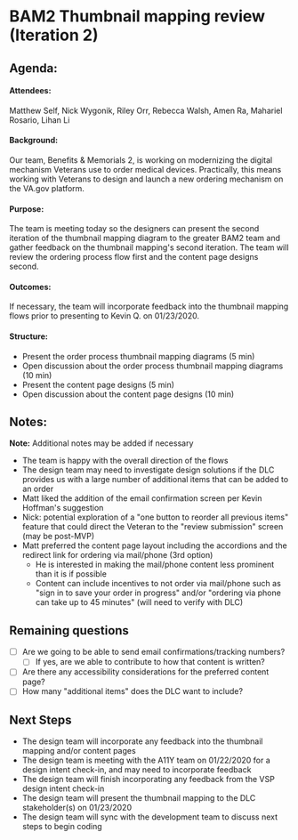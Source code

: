 # BAM2 Thumbnail mapping review (Iteration 2)
## Agenda:

#### Attendees: 
Matthew Self, Nick Wygonik, Riley Orr, Rebecca Walsh, Amen Ra, Mahariel Rosario, Lihan Li

#### Background:
Our team, Benefits & Memorials 2, is working on modernizing the digital mechanism Veterans use to order medical devices. Practically, this means working with Veterans to design and launch a new ordering mechanism on the VA.gov platform.

#### Purpose:
The team is meeting today so the designers can present the second iteration of the thumbnail mapping diagram to the greater BAM2 team and gather feedback on the thumbnail mapping's second iteration. The team will review the ordering process flow first and the content page designs second. 

#### Outcomes:
If necessary, the team will incorporate feedback into the thumbnail mapping flows prior to presenting to Kevin Q. on 01/23/2020.  

#### Structure:
- Present the order process thumbnail mapping diagrams (5 min)
- Open discussion about the order process thumbnail mapping diagrams (10 min)
- Present the content page designs (5 min)
- Open discussion about the content page designs (10 min)

## Notes:
**Note:** Additional notes may be added if necessary 

- The team is happy with the overall direction of the flows
- The design team may need to investigate design solutions if the DLC provides us with a large number of additional items that can be added to an order
- Matt liked the addition of the email confirmation screen per Kevin Hoffman's suggestion 
- Nick: potential exploration of a "one button to reorder all previous items" feature that could direct the Veteran to the "review submission" screen (may be post-MVP)
- Matt preferred the content page layout including the accordions and the redirect link for ordering via mail/phone (3rd option)
   - He is interested in making the mail/phone content less prominent than it is if possible 
   - Content can include incentives to not order via mail/phone such as "sign in to save your order in progress" and/or "ordering via phone can take up to 45 minutes" (will need to verify with DLC)

## Remaining questions 
- [ ] Are we going to be able to send email confirmations/tracking numbers?
   - [ ] If yes, are we able to contribute to how that content is written?
- [ ] Are there any accessibility considerations for the preferred content page? 
- [ ] How many "additional items" does the DLC want to include? 
        
 ## Next Steps
* The design team will incorporate any feedback into the thumbnail mapping and/or content pages
* The design team is meeting with the A11Y team on 01/22/2020 for a design intent check-in, and may need to incorporate feedback 
* The design team will finish incorporating any feedback from the VSP design intent check-in 
* The design team will present the thumbnail mapping to the DLC stakeholder(s) on 01/23/2020
* The design team will sync with the development team to discuss next steps to begin coding 
